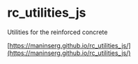 # rc_utilities_js
Utilities for the reinforced concrete

[https://maninserg.github.io/rc_utilities_js/](https://maninserg.github.io/rc_utilities_js/)
